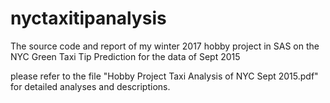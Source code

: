# nyctaxitipanalysis
The source code and report of my winter 2017 hobby project in SAS on the NYC Green Taxi Tip Prediction for the data of Sept 2015

please refer to the file "Hobby Project Taxi Analysis of NYC Sept 2015.pdf" for detailed analyses and descriptions.
